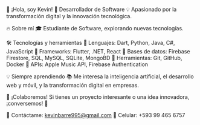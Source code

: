 👋 ¡Hola, soy Kevin!
  🚀 Desarrollador de Software
  💡 Apasionado por la transformación digital y la innovación tecnológica. 

🔥 Sobre mí
    🎓 Estudiante de Software, explorando nuevas tecnologías.


🛠️ Tecnologías y herramientas
    🔹 Lenguajes: Dart, Python, Java, C#, JavaScript
    🔹 Frameworks: Flutter, .NET, React 
    🔹 Bases de datos: Firebase Firestore, SQL, MySQL, SQLite, MongoBD
    🔹 Herramientas: Git, GitHub, Docker
    🔹 APIs: Apple Music API, Firebase Authentication

💡 Siempre aprendiendo
📚 Me interesa la inteligencia artificial, el desarrollo web y móvil, y la transformación digital en empresas.

🤝 ¡Colaboremos!
Si tienes un proyecto interesante o una idea innovadora, ¡conversemos! 🚀

📩 Contáctame: kevinbarre995@gmail.com 
📲 Celular: +593 99 465 6757
